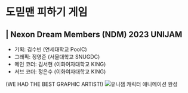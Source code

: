 # 도믿맨 피하기 게임
## | Nexon Dream Members (NDM) 2023 UNIJAM  

* 기획: 김수빈 (연세대학교 PoolC)
* 그래픽: 정영준 (서울대학교 SNUGDC)
* 메인 코더: 김서현 (이화여자대학교 KING)
* 서브 코더: 정은수 (이화여자대학교 KING)


(WE HAD THE BEST GRAPHIC ARTIST!)
![유니잼 캐릭터 애니메이션 완성](https://github.com/intsoo/Unity2D_Domidman/assets/80330331/5b3524ff-447f-4230-9e41-9b97e97684a5)
